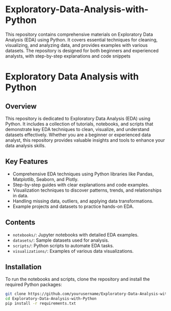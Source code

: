 # Exploratory-Data-Analysis-with-Python
This repository contains comprehensive materials on Exploratory Data Analysis (EDA) using Python. It covers essential techniques for cleaning, visualizing, and analyzing data, and provides examples with various datasets. The repository is designed for both beginners and experienced analysts, with step-by-step explanations and code snippets
# Exploratory Data Analysis with Python

## Overview
This repository is dedicated to Exploratory Data Analysis (EDA) using Python. It includes a collection of tutorials, notebooks, and scripts that demonstrate key EDA techniques to clean, visualize, and understand datasets effectively. Whether you are a beginner or experienced data analyst, this repository provides valuable insights and tools to enhance your data analysis skills.

## Key Features
- Comprehensive EDA techniques using Python libraries like Pandas, Matplotlib, Seaborn, and Plotly.
- Step-by-step guides with clear explanations and code examples.
- Visualization techniques to discover patterns, trends, and relationships in data.
- Handling missing data, outliers, and applying data transformations.
- Example projects and datasets to practice hands-on EDA.

## Contents
- `notebooks/`: Jupyter notebooks with detailed EDA examples.
- `datasets/`: Sample datasets used for analysis.
- `scripts/`: Python scripts to automate EDA tasks.
- `visualizations/`: Examples of various data visualizations.
  
## Installation
To run the notebooks and scripts, clone the repository and install the required Python packages:
```bash
git clone https://github.com/yourusername/Exploratory-Data-Analysis-with-Python.git
cd Exploratory-Data-Analysis-with-Python
pip install -r requirements.txt
